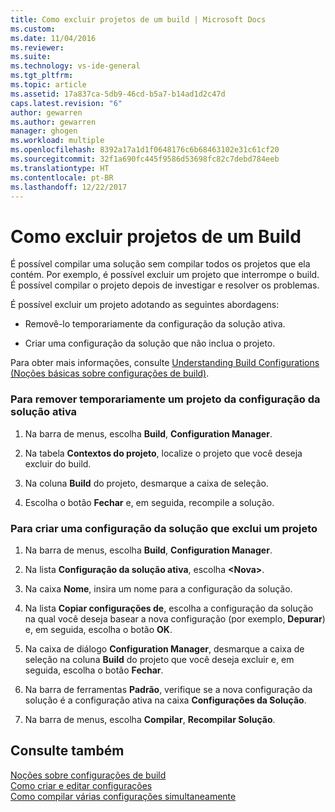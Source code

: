 ```yaml
---
title: Como excluir projetos de um build | Microsoft Docs
ms.custom: 
ms.date: 11/04/2016
ms.reviewer: 
ms.suite: 
ms.technology: vs-ide-general
ms.tgt_pltfrm: 
ms.topic: article
ms.assetid: 17a837ca-5db9-46cd-b5a7-b14ad1d2c47d
caps.latest.revision: "6"
author: gewarren
ms.author: gewarren
manager: ghogen
ms.workload: multiple
ms.openlocfilehash: 8392a17a1d1f0648176c6b68463102e31c61cf20
ms.sourcegitcommit: 32f1a690fc445f9586d53698fc82c7debd784eeb
ms.translationtype: HT
ms.contentlocale: pt-BR
ms.lasthandoff: 12/22/2017
---
```

# <a name="how-to-exclude-projects-from-a-build"></a>Como excluir projetos de um Build
É possível compilar uma solução sem compilar todos os projetos que ela contém. Por exemplo, é possível excluir um projeto que interrompe o build. É possível compilar o projeto depois de investigar e resolver os problemas.  
  
 É possível excluir um projeto adotando as seguintes abordagens:  
  
-   Removê-lo temporariamente da configuração da solução ativa.  
  
-   Criar uma configuração da solução que não inclua o projeto.  
  
 Para obter mais informações, consulte [Understanding Build Configurations (Noções básicas sobre configurações de build)](../ide/understanding-build-configurations.md).  
  
### <a name="to-temporarily-remove-a-project-from-the-active-solution-configuration"></a>Para remover temporariamente um projeto da configuração da solução ativa  
  
1.  Na barra de menus, escolha **Build**, **Configuration Manager**.  
  
2.  Na tabela **Contextos do projeto**, localize o projeto que você deseja excluir do build.  
  
3.  Na coluna **Build** do projeto, desmarque a caixa de seleção.  
  
4.  Escolha o botão **Fechar** e, em seguida, recompile a solução.  
  
### <a name="to-create-a-solution-configuration-that-excludes-a-project"></a>Para criar uma configuração da solução que exclui um projeto  
  
1.  Na barra de menus, escolha **Build**, **Configuration Manager**.  
  
2.  Na lista **Configuração da solução ativa**, escolha **\<Nova>**.  
  
3.  Na caixa **Nome**, insira um nome para a configuração da solução.  
  
4.  Na lista **Copiar configurações de**, escolha a configuração da solução na qual você deseja basear a nova configuração (por exemplo, **Depurar**) e, em seguida, escolha o botão **OK**.  
  
5.  Na caixa de diálogo **Configuration Manager**, desmarque a caixa de seleção na coluna **Build** do projeto que você deseja excluir e, em seguida, escolha o botão **Fechar**.  
  
6.  Na barra de ferramentas **Padrão**, verifique se a nova configuração da solução é a configuração ativa na caixa **Configurações da Solução**.  
  
7.  Na barra de menus, escolha **Compilar**, **Recompilar Solução**.  
  
## <a name="see-also"></a>Consulte também  
 [Noções sobre configurações de build](../ide/understanding-build-configurations.md)   
 [Como criar e editar configurações](../ide/how-to-create-and-edit-configurations.md)   
 [Como compilar várias configurações simultaneamente](../ide/how-to-build-multiple-configurations-simultaneously.md)